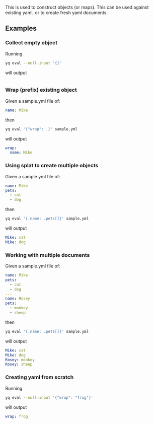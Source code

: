 This is used to construct objects (or maps). This can be used against existing yaml, or to create fresh yaml documents.
## Examples
### Collect empty object
Running
```bash
yq eval --null-input '{}'
```
will output
```yaml
```

### Wrap (prefix) existing object
Given a sample.yml file of:
```yaml
name: Mike
```
then
```bash
yq eval '{"wrap": .}' sample.yml
```
will output
```yaml
wrap:
  name: Mike
```

### Using splat to create multiple objects
Given a sample.yml file of:
```yaml
name: Mike
pets:
  - cat
  - dog
```
then
```bash
yq eval '{.name: .pets[]}' sample.yml
```
will output
```yaml
Mike: cat
Mike: dog
```

### Working with multiple documents
Given a sample.yml file of:
```yaml
name: Mike
pets:
  - cat
  - dog
---
name: Rosey
pets:
  - monkey
  - sheep
```
then
```bash
yq eval '{.name: .pets[]}' sample.yml
```
will output
```yaml
Mike: cat
Mike: dog
Rosey: monkey
Rosey: sheep
```

### Creating yaml from scratch
Running
```bash
yq eval --null-input '{"wrap": "frog"}'
```
will output
```yaml
wrap: frog
```

